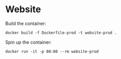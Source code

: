 # Website


Build the container:
```
docker build -f Dockerfile-prod -t website-prod .
```

Spin up the container:
```
docker run -it -p 80:80 --rm website-prod

